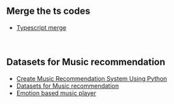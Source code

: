 ## Merge the ts codes
- [Typescript merge](https://www.typescriptlang.org/docs/handbook/declaration-merging.html)
<br>

## Datasets for Music recommendation 
- [Create Music Recommendation System Using Python](https://towardsdatascience.com/create-music-recommendation-system-using-python-ce5401317159)  
- [Datasets for Music recommendation](https://github.com/Dhruba59/Music-recommendation-based-on-facial-emotion-recognition)  
- [Emotion based music player](https://www.geeksforgeeks.org/emotion-based-music-player-python-project)
